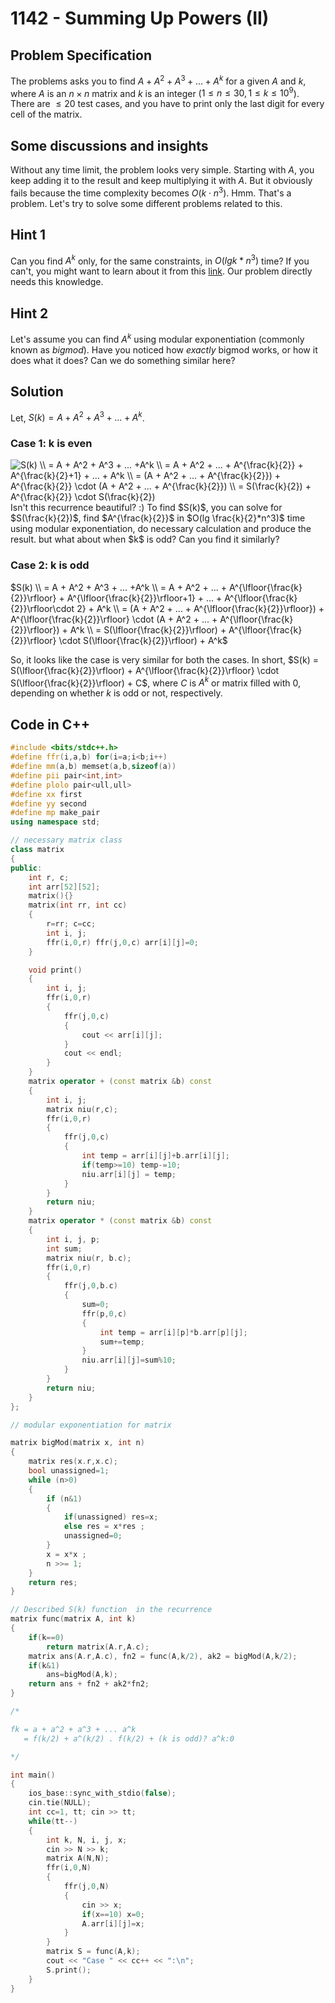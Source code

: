 # 1142 - Summing Up Powers (II)

## Problem Specification
The problems asks you to find $A+A^2+A^3+...+A^k$ for a given $A$ and $k$, where $A$ is an $n \times n$ matrix and $k$ is an integer ($1\leq n\leq 30, 1\leq k\leq 10^9$). There are $\leq 20$ test cases, and you have to print only the last digit for every cell of the matrix.

## Some discussions and insights
Without any time limit, the problem looks very simple. Starting with $A$, you keep adding it to the result and keep multiplying it with $A$. But it obviously fails because the time complexity becomes $O(k\cdot n^3)$. Hmm. That's a problem. Let's try to solve some different problems related to this.

## Hint 1
Can you find $A^k$ only, for the same constraints, in $O(lg k*n^3)$ time? If you can't, you might want to learn about it from this [link](https://en.wikipedia.org/wiki/Modular_exponentiation). Our problem directly needs this knowledge.

## Hint 2
Let's assume you can find $A^k$ using modular exponentiation (commonly known as _bigmod_). Have you noticed how _exactly_ bigmod works, or how it does what it does? Can we do something similar here?

## Solution
Let, $S(k) = A+A^2+A^3+...+A^k$. 

### Case 1: k is even
<img src="https://latex.codecogs.com/svg.latex?S(k)&space;\\&space;=&space;A&space;&plus;&space;A^2&space;&plus;&space;A^3&space;&plus;&space;...&space;&plus;A^k&space;\\&space;=&space;A&space;&plus;&space;A^2&space;&plus;&space;...&space;&plus;&space;A^{\frac{k}{2}}&space;&plus;&space;A^{\frac{k}{2}&plus;1}&space;&plus;&space;...&space;&plus;&space;A^k&space;\\&space;=&space;(A&space;&plus;&space;A^2&space;&plus;&space;...&space;&plus;&space;A^{\frac{k}{2}})&space;&plus;&space;A^{\frac{k}{2}}&space;\cdot&space;(A&space;&plus;&space;A^2&space;&plus;&space;...&space;&plus;&space;A^{\frac{k}{2}})&space;\\&space;=&space;S(\frac{k}{2})&space;&plus;&space;A^{\frac{k}{2}}&space;\cdot&space;S(\frac{k}{2})" title="S(k) \\ = A + A^2 + A^3 + ... +A^k \\ = A + A^2 + ... + A^{\frac{k}{2}} + A^{\frac{k}{2}+1} + ... + A^k \\ = (A + A^2 + ... + A^{\frac{k}{2}}) + A^{\frac{k}{2}} \cdot (A + A^2 + ... + A^{\frac{k}{2}}) \\ = S(\frac{k}{2}) + A^{\frac{k}{2}} \cdot S(\frac{k}{2})" />
Isn't this recurrence beautiful? :) To find $S(k)$, you can solve for $S(\frac{k}{2})$, find $A^{\frac{k}{2}}$ in $O(lg \frac{k}{2}*n^3)$ time using modular exponentiation, do necessary calculation and produce the result. but what about when $k$ is odd? Can you find it similarly?

### Case 2: k is odd
$S(k)   \\
    = A + A^2 + A^3 + ... +A^k \\
    = A + A^2 + ... + A^{\lfloor{\frac{k}{2}}\rfloor} + A^{\lfloor{\frac{k}{2}}\rfloor+1} + ... + A^{\lfloor{\frac{k}{2}}\rfloor\cdot 2} + A^k \\
    = (A + A^2 + ... + A^{\lfloor{\frac{k}{2}}\rfloor}) + A^{\lfloor{\frac{k}{2}}\rfloor} \cdot (A + A^2 + ... + A^{\lfloor{\frac{k}{2}}\rfloor}) + A^k \\
    = S(\lfloor{\frac{k}{2}}\rfloor) + A^{\lfloor{\frac{k}{2}}\rfloor} \cdot S(\lfloor{\frac{k}{2}}\rfloor) + A^k$

So, it looks like the case is very similar for both the cases. In short,
$S(k) = S(\lfloor{\frac{k}{2}}\rfloor) + A^{\lfloor{\frac{k}{2}}\rfloor} \cdot S(\lfloor{\frac{k}{2}}\rfloor) + C$, where $C$ is $A^k$ or matrix filled with $0$, depending on whether $k$ is odd or not, respectively.

## Code in C++
```cpp
#include <bits/stdc++.h>
#define ffr(i,a,b) for(i=a;i<b;i++)
#define mm(a,b) memset(a,b,sizeof(a))
#define pii pair<int,int>
#define plolo pair<ull,ull>
#define xx first
#define yy second
#define mp make_pair
using namespace std;

// necessary matrix class
class matrix
{
public:
    int r, c;
    int arr[52][52];
    matrix(){}
    matrix(int rr, int cc)
    {
        r=rr; c=cc;
        int i, j;
        ffr(i,0,r) ffr(j,0,c) arr[i][j]=0;
    }

    void print()
    {
        int i, j;
        ffr(i,0,r)
        {
            ffr(j,0,c)
            {
                cout << arr[i][j];
            }
            cout << endl;
        }
    }
    matrix operator + (const matrix &b) const
    {
        int i, j;
        matrix niu(r,c);
        ffr(i,0,r)
        {
            ffr(j,0,c)
            {
                int temp = arr[i][j]+b.arr[i][j];
                if(temp>=10) temp-=10;
                niu.arr[i][j] = temp;
            }
        }
        return niu;
    }
    matrix operator * (const matrix &b) const
    {
        int i, j, p;
        int sum;
        matrix niu(r, b.c);
        ffr(i,0,r)
        {
            ffr(j,0,b.c)
            {
                sum=0;
                ffr(p,0,c)
                {
                    int temp = arr[i][p]*b.arr[p][j];
                    sum+=temp;
                }
                niu.arr[i][j]=sum%10;
            }
        }
        return niu;
    }
};

// modular exponentiation for matrix 

matrix bigMod(matrix x, int n)
{
    matrix res(x.r,x.c);
    bool unassigned=1;
    while (n>0)
    {
        if (n&1)
        {
            if(unassigned) res=x;
            else res = x*res ;
            unassigned=0;
        }
        x = x*x ;
        n >>= 1;
    }
    return res;
}

// Described S(k) function  in the recurrence
matrix func(matrix A, int k)
{
    if(k==0)
        return matrix(A.r,A.c);
    matrix ans(A.r,A.c), fn2 = func(A,k/2), ak2 = bigMod(A,k/2);
    if(k&1)
        ans=bigMod(A,k);
    return ans + fn2 + ak2*fn2;
}

/*

fk = a + a^2 + a^3 + ... a^k
   = f(k/2) + a^(k/2) . f(k/2) + (k is odd)? a^k:0

*/

int main()
{
    ios_base::sync_with_stdio(false);
    cin.tie(NULL);
    int cc=1, tt; cin >> tt;
    while(tt--)
    {
        int k, N, i, j, x;
        cin >> N >> k;
        matrix A(N,N);
        ffr(i,0,N)
        {
            ffr(j,0,N)
            {
                cin >> x;
                if(x==10) x=0;
                A.arr[i][j]=x;
            }
        }
        matrix S = func(A,k);
        cout << "Case " << cc++ << ":\n";
        S.print();
    }
}
```